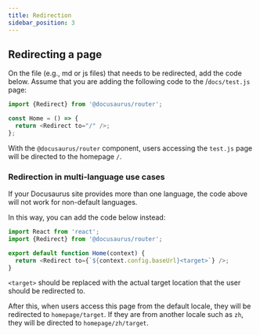 ```yaml
---
title: Redirection
sidebar_position: 3
---
```


## Redirecting a page

On the file (e.g., md or js files) that needs to be redirected, add the code below. Assume that you are adding the following code to the /`docs/test.js` page:

  ```js
  import {Redirect} from '@docusaurus/router';

  const Home = () => {
    return <Redirect to="/" />;
  };
  ```

  With the `@docusaurus/router` component, users accessing the `test.js` page will be directed to the homepage `/`.

### Redirection in multi-language use cases

If your Docusaurus site provides more than one language, the code above will not work for non-default languages.

In this way, you can add the code below instead:
  
```js
import React from 'react';
import {Redirect} from '@docusaurus/router';

export default function Home(context) {
  return <Redirect to={`${context.config.baseUrl}<target>`} />;
}
```

`<target>` should be replaced with the actual target location that the user should be redirected to.

After this, when users access this page from the default locale, they will be redirected to `homepage/target`. If they are from another locale such as `zh`, they will be directed to `homepage/zh/target`.

<!--
## Redirection Using a Plugin
-->